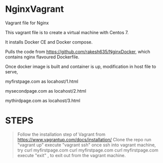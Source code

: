 # NginxVagrant
Vagrant file for Nginx

This vagrant file is to create a virtual machine with Centos 7.

It installs Docker CE and Docker compose.

Pulls the code from https://github.com/rakesh635/NginxDocker, which contains nginx flavoured Dockerfile.

Once docker image is built and container is up, modification in host file to serve,

myfirstpage.com as locahost/1.html

mysecondpage.com as locahost/2.html

mythirdpage.com as locahost/3.html

# STEPS

> Follow the installation step of Vagrant from https://www.vagrantup.com/docs/installation/
> Clone the repo
> run "vagrant up"
> execute "vagrant ssh"
> once ssh into vagrant machine, try
  curl myfirstpage.com
  curl myfirstpage.com
  curl myfirstpage.com
> execute "exit" , to exit out from the vagrant machine.


